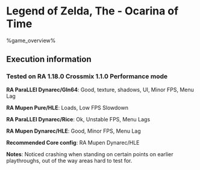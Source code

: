 # Legend of Zelda, The - Ocarina of Time 

%game_overview%

## Execution information

### Tested on RA 1.18.0 Crossmix 1.1.0 Performance mode

**RA ParaLLEl Dynarec/Gln64**: Good, texture, shadows, UI, Minor FPS, Menu Lag

**RA Mupen Pure/HLE**: Loads, Low FPS Slowdown

**RA ParaLLEl Dynarec/Rice**: Ok, Unstable FPS, Menu Lags

**RA Mupen Dynarec/HLE**: Good, Minor FPS, Menu Lag

**Recommended Core config**: RA Mupen Dynarec/HLE

**Notes**: Noticed crashing when standing on certain points on earlier playthroughs, out of the way areas hard to test for.